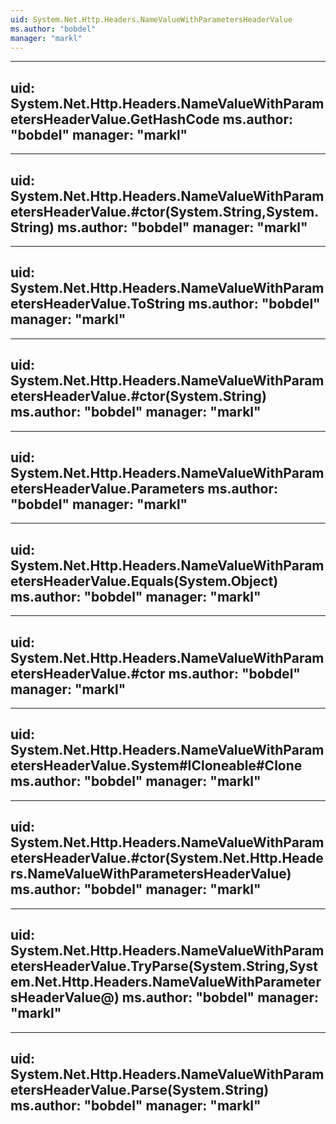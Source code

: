 ```yaml
---
uid: System.Net.Http.Headers.NameValueWithParametersHeaderValue
ms.author: "bobdel"
manager: "markl"
---
```


---
uid: System.Net.Http.Headers.NameValueWithParametersHeaderValue.GetHashCode
ms.author: "bobdel"
manager: "markl"
---

---
uid: System.Net.Http.Headers.NameValueWithParametersHeaderValue.#ctor(System.String,System.String)
ms.author: "bobdel"
manager: "markl"
---

---
uid: System.Net.Http.Headers.NameValueWithParametersHeaderValue.ToString
ms.author: "bobdel"
manager: "markl"
---

---
uid: System.Net.Http.Headers.NameValueWithParametersHeaderValue.#ctor(System.String)
ms.author: "bobdel"
manager: "markl"
---

---
uid: System.Net.Http.Headers.NameValueWithParametersHeaderValue.Parameters
ms.author: "bobdel"
manager: "markl"
---

---
uid: System.Net.Http.Headers.NameValueWithParametersHeaderValue.Equals(System.Object)
ms.author: "bobdel"
manager: "markl"
---

---
uid: System.Net.Http.Headers.NameValueWithParametersHeaderValue.#ctor
ms.author: "bobdel"
manager: "markl"
---

---
uid: System.Net.Http.Headers.NameValueWithParametersHeaderValue.System#ICloneable#Clone
ms.author: "bobdel"
manager: "markl"
---

---
uid: System.Net.Http.Headers.NameValueWithParametersHeaderValue.#ctor(System.Net.Http.Headers.NameValueWithParametersHeaderValue)
ms.author: "bobdel"
manager: "markl"
---

---
uid: System.Net.Http.Headers.NameValueWithParametersHeaderValue.TryParse(System.String,System.Net.Http.Headers.NameValueWithParametersHeaderValue@)
ms.author: "bobdel"
manager: "markl"
---

---
uid: System.Net.Http.Headers.NameValueWithParametersHeaderValue.Parse(System.String)
ms.author: "bobdel"
manager: "markl"
---

